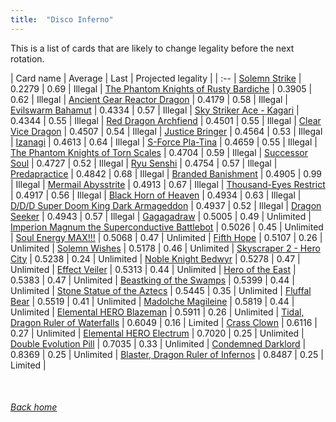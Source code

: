 ```yaml
---
title:  "Disco Inferno"
---
```


This is a list of cards that are likely to change legality before the next rotation.

| Card name | Average | Last | Projected legality |
| :-- |
[Solemn Strike](https://db.ygoprodeck.com/card/?search=Solemn%20Strike) | 0.2279 | 0.69 | Illegal |
[The Phantom Knights of Rusty Bardiche](https://db.ygoprodeck.com/card/?search=The%20Phantom%20Knights%20of%20Rusty%20Bardiche) | 0.3905 | 0.62 | Illegal |
[Ancient Gear Reactor Dragon](https://db.ygoprodeck.com/card/?search=Ancient%20Gear%20Reactor%20Dragon) | 0.4179 | 0.58 | Illegal |
[Evilswarm Bahamut](https://db.ygoprodeck.com/card/?search=Evilswarm%20Bahamut) | 0.4334 | 0.57 | Illegal |
[Sky Striker Ace - Kagari](https://db.ygoprodeck.com/card/?search=Sky%20Striker%20Ace%20-%20Kagari) | 0.4344 | 0.55 | Illegal |
[Red Dragon Archfiend](https://db.ygoprodeck.com/card/?search=Red%20Dragon%20Archfiend) | 0.4501 | 0.55 | Illegal |
[Clear Vice Dragon](https://db.ygoprodeck.com/card/?search=Clear%20Vice%20Dragon) | 0.4507 | 0.54 | Illegal |
[Justice Bringer](https://db.ygoprodeck.com/card/?search=Justice%20Bringer) | 0.4564 | 0.53 | Illegal |
[Izanagi](https://db.ygoprodeck.com/card/?search=Izanagi) | 0.4613 | 0.64 | Illegal |
[S-Force Pla-Tina](https://db.ygoprodeck.com/card/?search=S-Force%20Pla-Tina) | 0.4659 | 0.55 | Illegal |
[The Phantom Knights of Torn Scales](https://db.ygoprodeck.com/card/?search=The%20Phantom%20Knights%20of%20Torn%20Scales) | 0.4704 | 0.59 | Illegal |
[Successor Soul](https://db.ygoprodeck.com/card/?search=Successor%20Soul) | 0.4727 | 0.52 | Illegal |
[Ryu Senshi](https://db.ygoprodeck.com/card/?search=Ryu%20Senshi) | 0.4754 | 0.57 | Illegal |
[Predapractice](https://db.ygoprodeck.com/card/?search=Predapractice) | 0.4842 | 0.68 | Illegal |
[Branded Banishment](https://db.ygoprodeck.com/card/?search=Branded%20Banishment) | 0.4905 | 0.99 | Illegal |
[Mermail Abysstrite](https://db.ygoprodeck.com/card/?search=Mermail%20Abysstrite) | 0.4913 | 0.67 | Illegal |
[Thousand-Eyes Restrict](https://db.ygoprodeck.com/card/?search=Thousand-Eyes%20Restrict) | 0.4917 | 0.56 | Illegal |
[Black Horn of Heaven](https://db.ygoprodeck.com/card/?search=Black%20Horn%20of%20Heaven) | 0.4934 | 0.63 | Illegal |
[D/D/D Super Doom King Dark Armageddon](https://db.ygoprodeck.com/card/?search=D/D/D%20Super%20Doom%20King%20Dark%20Armageddon) | 0.4937 | 0.52 | Illegal |
[Dragon Seeker](https://db.ygoprodeck.com/card/?search=Dragon%20Seeker) | 0.4943 | 0.57 | Illegal |
[Gagagadraw](https://db.ygoprodeck.com/card/?search=Gagagadraw) | 0.5005 | 0.49 | Unlimited |
[Imperion Magnum the Superconductive Battlebot](https://db.ygoprodeck.com/card/?search=Imperion%20Magnum%20the%20Superconductive%20Battlebot) | 0.5026 | 0.45 | Unlimited |
[Soul Energy MAX!!!](https://db.ygoprodeck.com/card/?search=Soul%20Energy%20MAX!!!) | 0.5068 | 0.47 | Unlimited |
[Fifth Hope](https://db.ygoprodeck.com/card/?search=Fifth%20Hope) | 0.5107 | 0.26 | Unlimited |
[Solemn Wishes](https://db.ygoprodeck.com/card/?search=Solemn%20Wishes) | 0.5178 | 0.46 | Unlimited |
[Skyscraper 2 - Hero City](https://db.ygoprodeck.com/card/?search=Skyscraper%202%20-%20Hero%20City) | 0.5238 | 0.24 | Unlimited |
[Noble Knight Bedwyr](https://db.ygoprodeck.com/card/?search=Noble%20Knight%20Bedwyr) | 0.5278 | 0.47 | Unlimited |
[Effect Veiler](https://db.ygoprodeck.com/card/?search=Effect%20Veiler) | 0.5313 | 0.44 | Unlimited |
[Hero of the East](https://db.ygoprodeck.com/card/?search=Hero%20of%20the%20East) | 0.5383 | 0.47 | Unlimited |
[Beastking of the Swamps](https://db.ygoprodeck.com/card/?search=Beastking%20of%20the%20Swamps) | 0.5399 | 0.44 | Unlimited |
[Stone Statue of the Aztecs](https://db.ygoprodeck.com/card/?search=Stone%20Statue%20of%20the%20Aztecs) | 0.5445 | 0.35 | Unlimited |
[Fluffal Bear](https://db.ygoprodeck.com/card/?search=Fluffal%20Bear) | 0.5519 | 0.41 | Unlimited |
[Madolche Magileine](https://db.ygoprodeck.com/card/?search=Madolche%20Magileine) | 0.5819 | 0.44 | Unlimited |
[Elemental HERO Blazeman](https://db.ygoprodeck.com/card/?search=Elemental%20HERO%20Blazeman) | 0.5911 | 0.26 | Unlimited |
[Tidal, Dragon Ruler of Waterfalls](https://db.ygoprodeck.com/card/?search=Tidal,%20Dragon%20Ruler%20of%20Waterfalls) | 0.6049 | 0.16 | Limited |
[Crass Clown](https://db.ygoprodeck.com/card/?search=Crass%20Clown) | 0.6116 | 0.27 | Unlimited |
[Elemental HERO Electrum](https://db.ygoprodeck.com/card/?search=Elemental%20HERO%20Electrum) | 0.7020 | 0.25 | Unlimited |
[Double Evolution Pill](https://db.ygoprodeck.com/card/?search=Double%20Evolution%20Pill) | 0.7035 | 0.33 | Unlimited |
[Condemned Darklord](https://db.ygoprodeck.com/card/?search=Condemned%20Darklord) | 0.8369 | 0.25 | Unlimited |
[Blaster, Dragon Ruler of Infernos](https://db.ygoprodeck.com/card/?search=Blaster,%20Dragon%20Ruler%20of%20Infernos) | 0.8487 | 0.25 | Limited |

<br>

###### [Back home](index)